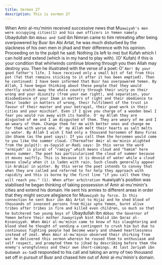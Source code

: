 ```yaml
---
title: Sermon 27
description: This is sermon 27
---
```


When Amir al-mu'minin received successive news that Mu`awiyah's men were occupying
cities(1) and his own officers in Yemen namely `Ubaydullah ibn `Abbas and Sa`id ibn
Nimran came to him retreating after being overpowered by Busr ibn Abi Artat, he was much
disturbed by the slackness of his own men in jihad and their difference with his opinion.
Proceeding on to the pulpit he said:
Nothing (is left to me) but Kufah which I can hold and extend (which is in my hand to play
with). (O' Kufah) if this is your condition that whirlwinds continue blowing through you then
Allah may destroy you.
Then he illustrated with the verse of a poet:
O' `Amr! By your good father's life. I have received only a small bit of fat from this pot (fat
that remains sticking to it after it has been emptied).
Then he continued:
I have been informed that Busr has overpowered Yemen. By Allah, I have begun thinking
about these people that they would shortly snatch away the whole country through their unity
on their wrong and your disunity (from your own right), and separation, your disobedience of
your Imam in matters of right and their obedience to their leader in matters of wrong, their
fulfilment of the trust in favour of their master and your betrayal, their good work in their
cities and your mischief.
Even if I give you charge of a wooden bowl I fear you would run away with its handle.
O' my Allah they are disgusted of me and I am disgusted of them. They are weary of me and I
am weary of them. Change them for me with better ones and change me for them with worse
one.
O' my Allah melt their hearts as salt melts in water. By Allah I wish I had only a thousand
horsemen of Banu Firas ibn Ghanm (as the poet says):
If you call them the horsemen would come to you like the summer cloud.
(Thereafter Amir al-mu'minin alighted from the pulpit):
as-Sayyid ar-Radi says: In this verse the word "armiyah" is plural of "ramiyy" which means
cloud and "hamim" here means summer. The poet has particularised the cloud of summer
because it moves swiftly. This is because it is devoid of water while a cloud moves slowly
when it is laden with rain. Such clouds generally appear (in Arabia) in winter. By this verse
the poet intends to convey that when they are called and referred to for help they approach
with rapidity and this is borne by the first line "if you call them they will reach you."
(1). When after arbitration Mu`awiyah's position was stabilised he began thinking of taking
possession of Amir al-mu'minin's cities and extend his domain. He sent his armies to different
areas in order that they might secure allegiance for Mu`awiyah by force.
In this connection he sent Busr ibn Abi Artat to Hijaz and he shed blood of thousands of
innocent persons from Hijaz upto Yemen, burnt alive tribes after tribes in fire and killed even
children, so much so that he butchered two young boys of `Ubaydullah ibn `Abbas the
Governor of Yemen before their mother Juwayriyah bint Khalid ibn Qaraz al-Kinaniyyah.
When Amir al-mu'minin came to know of his slaughtering and blood shed he thought of
sending a contingent to crush him but due to continuous fighting people had become weary
and showed heartlessness instead of zeal. When Amir al-mu'minin observed their shirking from
war he delivered this sermon wherein he roused them to enthusiasm and self respect, and
prompted them to jihad by describing before them the enemy's wrongfulness and their own
short-comings.
At last Jariyah ibn Qudamah as-Sa`di responded to his call and taking an army of two
thousand set off in pursuit of Busr and chased him out of Amir al-mu'minin's domain.